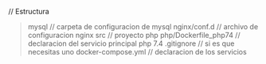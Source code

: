 // Estructura
> mysql                 // carpeta de configuracion de mysql
> nginx/conf.d          // archivo de configuracion nginx
> src                   // proyecto php
> php/Dockerfile_php74  // declaracion del servicio principal php 7.4
.gitignore              // si es que necesitas uno
docker-compose.yml      // declaracion de los servicios